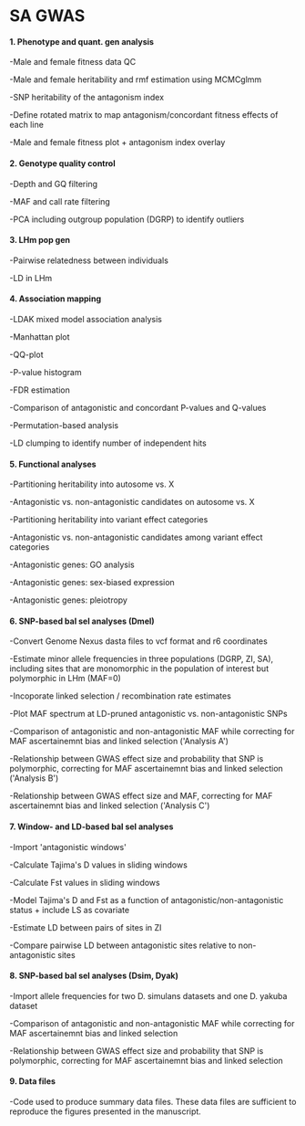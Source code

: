 # SA GWAS

#### 1. Phenotype and quant. gen analysis

-Male and female fitness data QC

-Male and female heritability and rmf estimation using MCMCglmm

-SNP heritability of the antagonism index

-Define rotated matrix to map antagonism/concordant fitness effects of each line

-Male and female fitness plot + antagonism index overlay

#### 2. Genotype quality control

-Depth and GQ filtering

-MAF and call rate filtering

-PCA including outgroup population (DGRP) to identify outliers

#### 3. LHm pop gen

-Pairwise relatedness between individuals

-LD in LHm

#### 4. Association mapping

-LDAK mixed model association analysis

-Manhattan plot

-QQ-plot

-P-value histogram

-FDR estimation

-Comparison of antagonistic and concordant P-values and Q-values

-Permutation-based analysis

-LD clumping to identify number of independent hits

#### 5. Functional analyses

-Partitioning heritability into autosome vs. X

-Antagonistic vs. non-antagonistic candidates on autosome vs. X 

-Partitioning heritability into variant effect categories

-Antagonistic vs. non-antagonistic candidates among variant effect categories

-Antagonistic genes: GO analysis

-Antagonistic genes: sex-biased expression

-Antagonistic genes: pleiotropy

#### 6. SNP-based bal sel analyses (Dmel)

-Convert Genome Nexus dasta files to vcf format and r6 coordinates

-Estimate minor allele frequencies in three populations (DGRP, ZI, SA), including sites that are monomorphic in the population of interest but polymorphic in LHm (MAF=0)

-Incoporate linked selection / recombination rate estimates

-Plot MAF spectrum at LD-pruned antagonistic vs. non-antagonistic SNPs

-Comparison of antagonistic and non-antagonistic MAF while correcting for MAF ascertainemnt bias and linked selection ('Analysis A')

-Relationship between GWAS effect size and probability that SNP is polymorphic, correcting for MAF ascertainemnt bias and linked selection ('Analysis B')

-Relationship between GWAS effect size and MAF, correcting for MAF ascertainemnt bias and linked selection ('Analysis C')

#### 7. Window- and LD-based bal sel analyses

-Import 'antagonistic windows'

-Calculate Tajima's D values in sliding windows

-Calculate Fst values in sliding windows

-Model Tajima's D and Fst as a function of antagonistic/non-antagonistic status + include LS as covariate

-Estimate LD between pairs of sites in ZI 

-Compare pairwise LD between antagonistic sites relative to non-antagonistic sites

#### 8. SNP-based bal sel analyses (Dsim, Dyak)

-Import allele frequencies for two D. simulans datasets and one D. yakuba dataset

-Comparison of antagonistic and non-antagonistic MAF while correcting for MAF ascertainemnt bias and linked selection

-Relationship between GWAS effect size and probability that SNP is polymorphic, correcting for MAF ascertainemnt bias and linked selection

#### 9. Data files

-Code used to produce summary data files. These data files are sufficient to reproduce the figures presented in the manuscript.

